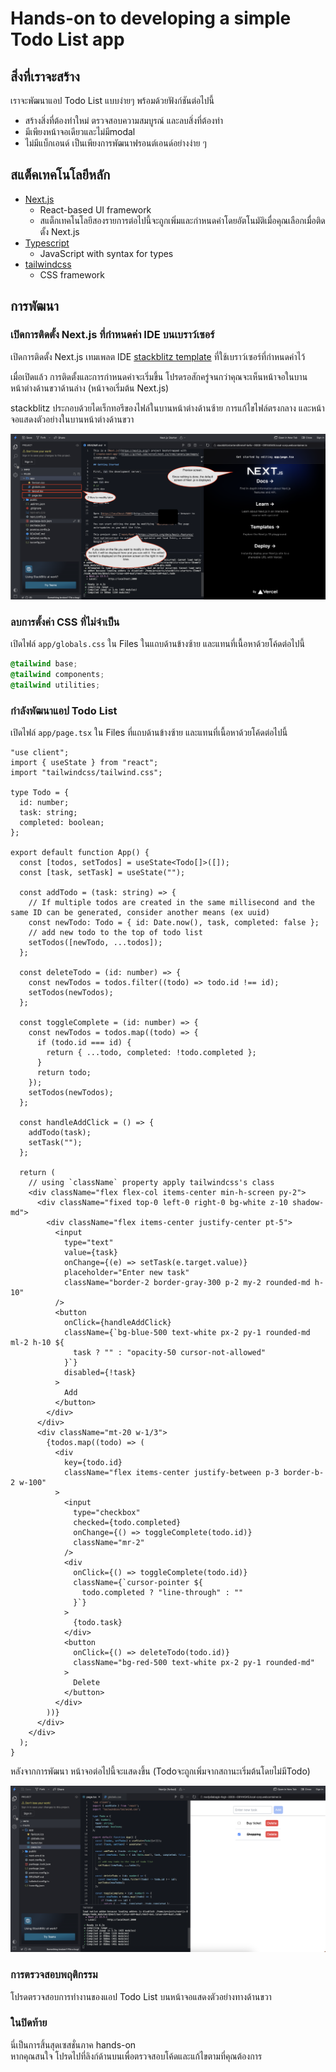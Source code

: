 # Hands-on to developing a simple Todo List app

## สิ่งที่เราจะสร้าง

เราจะพัฒนาแอป Todo List แบบง่ายๆ พร้อมด้วยฟังก์ชันต่อไปนี้

- สร้างสิ่งที่ต้องทำใหม่ ตรวจสอบความสมบูรณ์ และลบสิ่งที่ต้องทำ
- มีเพียงหน้าจอเดียวและไม่มีmodal
- ไม่มีแบ็กเอนด์ เป็นเพียงการพัฒนาฟรอนต์เอนด์อย่างง่าย ๆ

## สแต็คเทคโนโลยีหลัก

- [Next.js](https://nextjs.org/)
  - React-based UI framework
  - สแต็กเทคโนโลยีสองรายการต่อไปนี้จะถูกเพิ่มและกำหนดค่าโดยอัตโนมัติเมื่อคุณเลือกเมื่อติดตั้ง Next.js
- [Typescript](https://www.typescriptlang.org/)
  - JavaScript with syntax for types
- [tailwindcss](https://tailwindcss.com/)
  - CSS framework

## การพัฒนา

### เปิดการติดตั้ง Next.js ที่กำหนดค่า IDE บนเบราว์เซอร์

เปิดการติดตั้ง Next.js เทมเพลต IDE [stackblitz template](https://stackblitz.com/edit/nextjs) ที่ใช้เบราว์เซอร์ที่กำหนดค่าไว้

เมื่อเปิดแล้ว การติดตั้งและการกำหนดค่าจะเริ่มขึ้น โปรดรอสักครู่จนกว่าคุณจะเห็นหน้าจอในบานหน้าต่างด้านขวาด้านล่าง (หน้าจอเริ่มต้น Next.js)

stackblitz ประกอบด้วยไดเร็กทอรีของไฟล์ในบานหน้าต่างด้านซ้าย การแก้ไขไฟล์ตรงกลาง และหน้าจอแสดงตัวอย่างในบานหน้าต่างด้านขวา

![Next.js default display on stackblitz](../../static/img/students/1st/nextjs_default_display.png)

### ลบการตั้งค่า CSS ที่ไม่จำเป็น

เปิดไฟล์ `app/globals.css` ใน Files ในแถบด้านข้างซ้าย และแทนที่เนื้อหาด้วยโค้ดต่อไปนี้

```css
@tailwind base;
@tailwind components;
@tailwind utilities;
```

### กำลังพัฒนาแอป Todo List

เปิดไฟล์ `app/page.tsx` ใน Files ที่แถบด้านข้างซ้าย และแทนที่เนื้อหาด้วยโค้ดต่อไปนี้

```tsx
"use client";
import { useState } from "react";
import "tailwindcss/tailwind.css";

type Todo = {
  id: number;
  task: string;
  completed: boolean;
};

export default function App() {
  const [todos, setTodos] = useState<Todo[]>([]);
  const [task, setTask] = useState("");

  const addTodo = (task: string) => {
    // If multiple todos are created in the same millisecond and the same ID can be generated, consider another means (ex uuid)
    const newTodo: Todo = { id: Date.now(), task, completed: false };
    // add new todo to the top of todo list
    setTodos([newTodo, ...todos]);
  };

  const deleteTodo = (id: number) => {
    const newTodos = todos.filter((todo) => todo.id !== id);
    setTodos(newTodos);
  };

  const toggleComplete = (id: number) => {
    const newTodos = todos.map((todo) => {
      if (todo.id === id) {
        return { ...todo, completed: !todo.completed };
      }
      return todo;
    });
    setTodos(newTodos);
  };

  const handleAddClick = () => {
    addTodo(task);
    setTask("");
  };

  return (
    // using `className` property apply tailwindcss's class
    <div className="flex flex-col items-center min-h-screen py-2">
      <div className="fixed top-0 left-0 right-0 bg-white z-10 shadow-md">
        <div className="flex items-center justify-center pt-5">
          <input
            type="text"
            value={task}
            onChange={(e) => setTask(e.target.value)}
            placeholder="Enter new task"
            className="border-2 border-gray-300 p-2 my-2 rounded-md h-10"
          />
          <button
            onClick={handleAddClick}
            className={`bg-blue-500 text-white px-2 py-1 rounded-md ml-2 h-10 ${
              task ? "" : "opacity-50 cursor-not-allowed"
            }`}
            disabled={!task}
          >
            Add
          </button>
        </div>
      </div>
      <div className="mt-20 w-1/3">
        {todos.map((todo) => (
          <div
            key={todo.id}
            className="flex items-center justify-between p-3 border-b-2 w-100"
          >
            <input
              type="checkbox"
              checked={todo.completed}
              onChange={() => toggleComplete(todo.id)}
              className="mr-2"
            />
            <div
              onClick={() => toggleComplete(todo.id)}
              className={`cursor-pointer ${
                todo.completed ? "line-through" : ""
              }`}
            >
              {todo.task}
            </div>
            <button
              onClick={() => deleteTodo(todo.id)}
              className="bg-red-500 text-white px-2 py-1 rounded-md"
            >
              Delete
            </button>
          </div>
        ))}
      </div>
    </div>
  );
}
```

หลังจากการพัฒนา หน้าจอต่อไปนี้จะแสดงขึ้น (Todoจะถูกเพิ่มจากสถานะเริ่มต้นโดยไม่มีTodo)

![Screen after development on stackblitz](../../static/img/students/1st/screen_after_development.png)

### การตรวจสอบพฤติกรรม

โปรดตรวจสอบการทำงานของแอป Todo List บนหน้าจอแสดงตัวอย่างทางด้านขวา

### ในปิดท้าย

นี่เป็นการสิ้นสุดเซสชั่นภาค hands-on  
หากคุณสนใจ โปรดไปที่ลิงก์ด้านบนเพื่อตรวจสอบโค้ดและแก้ไขตามที่คุณต้องการ
